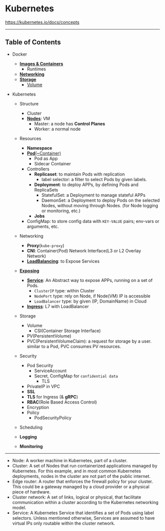 # Kubernetes


<https://kubernetes.io/docs/concepts>

---
## Table of Contents

* Docker
  * [**Images & Containers**]()
    * Runtimes
  * [**Networking**]()
  * [**Storage**]()
    * [Volume]()

* Kubernetes
  * Structure
    * Cluster
    * [**Nodes**](): VM
      * Master: a node has **Control Planes**
      * Worker: a normal node

  * Resources
    * **Namespace**
    * [**Pod**(~Container)]()
      * Pod as App
      * Sidecar Container
    * Controllers
      * **Replicaset**: to maintain Pods with replication
        * label selector: a filter to select Pods by given labels.
      * **Deployment**: to deploy APPs, by defining Pods and ReplicaSets
        * StatefulSet: a Deployment to manage stateful APPs
        * DaemonSet: a Deployment to deploy Pods on the selected Nodes, without moving through Nodes. (for Node logging or monitoring, etc.)
      * **Jobs**
    * ConfigMap: to store config data with `KEY-VALUE` pairs; env-vars or arguments, etc.

  * Networking
    * **Proxy**(`kube-proxy`)
    * **CNI**: Container(Pod) Network Interface(L3 or L2 Overlay Network)
    * [**LoadBalancing**](): to Expose Services

  * [**Exposing**](exposing/README.md)
    * [**Service**](): An Abstract way to expose APPs, running on a set of Pods.
      * `ClusterIP` type: within Cluster
      * `NodePort` type: rely on Node, if Node(VM) IP is accessible
      * `LoadBalancer` type: by given (IP, DomainName) in Cloud
    * [**Ingress**](): L7 with LoadBalancer


  * Storage
    * Volume
      * CSI(Container Storage Interface)
    * PV(PersistentVolume)
    * PVC(PersistentVolumeClaim): a request for storage by a user. similar to a Pod, PVC consumes PV resources.

  * Security
    * Pod Security
      * ServiceAccount
      * Secret, ConfigMap for `confidential data`
        * TLS
    * PrivateIP in VPC
    * **SSL**
    * **TLS** for Ingress (& **gRPC**)
    * **RBAC**(Role Based Access Control)
    * Encryption
    * Policy
      * PodSecurityPolicy

  * Scheduling

  * **Logging**

  * **Monitoring**

---

* Node: A worker machine in Kubernetes, part of a cluster.
* Cluster: A set of Nodes that run containerized applications managed by Kubernetes. For this example, and in most common Kubernetes deployments, nodes in the cluster are not part of the public internet.
* Edge router: A router that enforces the firewall policy for your cluster. This could be a gateway managed by a cloud provider or a physical piece of hardware.
* Cluster network: A set of links, logical or physical, that facilitate communication within a cluster according to the Kubernetes networking model.
* Service: A Kubernetes Service that identifies a set of Pods using label selectors. Unless mentioned otherwise, Services are assumed to have virtual IPs only routable within the cluster network.


